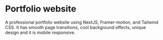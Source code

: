 # Portfolio website
A professional portfolio website using NextJS, Framer-motion, and Tailwind CSS. It has smooth page transitions, cool background effects, unique design and it is mobile responsive.
